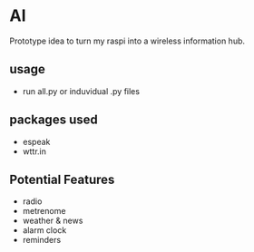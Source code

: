# AI
Prototype idea to turn my raspi into a wireless information hub.

## usage
 - run all.py or induvidual .py files

## packages used
 - espeak
 - wttr.in
 
## Potential Features
 - radio
 - metrenome
 - weather & news 
 - alarm clock
 - reminders